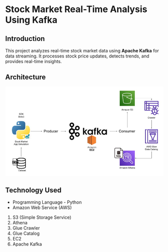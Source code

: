 # Stock Market Real-Time Analysis Using Kafka

## Introduction 
This project analyzes real-time stock market data using **Apache Kafka** for data streaming. It processes stock price updates, detects trends, and provides real-time insights.  

## Architecture 
<img src="Architecture.jpg">

## Technology Used
- Programming Language - Python
- Amazon Web Service (AWS)
1. S3 (Simple Storage Service)
2. Athena
3. Glue Crawler
4. Glue Catalog
5. EC2
6. Apache Kafka
